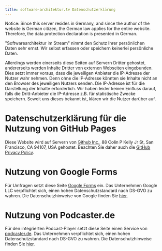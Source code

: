 ```yaml
---
title: software-architektur.tv Datenschutzerklärung
---
```


Notice: Since this server resides in Germany, and since the author of
the website is German citizen, the German law applies for the entire
website. Therefore, the data protection declaration is presented in German.

"Softwarearchitektur im Stream" nimmt den Schutz Ihrer persönlichen
Daten sehr ernst. Wir
selbst erfassen oder speichern keinerlei persönliche Daten.

Allerdings werden einerseits diese Seiten auf Servern Dritter
gehostet, andererseits werden Inhalte Dritter von externen Webseiten
eingebunden. Dies setzt immer voraus, dass die jeweiligen Anbieter die
IP-Adresse der Nutzer wahr nehmen. Denn ohne die IP-Adresse könnten
sie Inhalte nicht an den Browser des jeweiligen Nutzers senden. Die
IP-Adresse ist für die Darstellung der Inhalte erforderlich. Wir haben
leider keinen Einfluss darauf, falls die Dritt-Anbieter die IP-Adresse
z.B. für statistische Zwecke speichern. Soweit uns dieses bekannt ist,
klären wir die Nutzer darüber auf.

# Datenschutzerklärung für die Nutzung von GitHub Pages

Diese Website wird auf Servern von
[Github Inc.](https://www.github.com/), 88 Colin P Kelly Jr St, San
Francisco, CA 94107, USA gehostet. Beachten Sie daher auch die
[GitHub Privacy Policy](https://help.github.com/articles/github-privacy-statement/).

# Nutzung von Google Forms

Für Umfragen setzt diese Seite [Google
Forms](https://google.com/forms) ein. Das Unternehmen Google LLC
verpflichtet sich, einen hohen Datenschutzstandard nach DS-GVO zu
wahren. Die Datenschutzhinweise von Google finden Sie
[hier](https://policies.google.com/privacy?hl=de).

# Nutzung von Podcaster.de

Für den integrierten Podcast-Player setzt diese Seite einen Service
von [podcaster.de](https://www.podcaster.de/). Das Unternehmen
verpflichtet sich, einen hohen Datenschutzstandard nach DS-GVO zu
wahren. Die Datenschutzhinweise finden Sie
[hier](https://www.podcaster.de/privacy).
